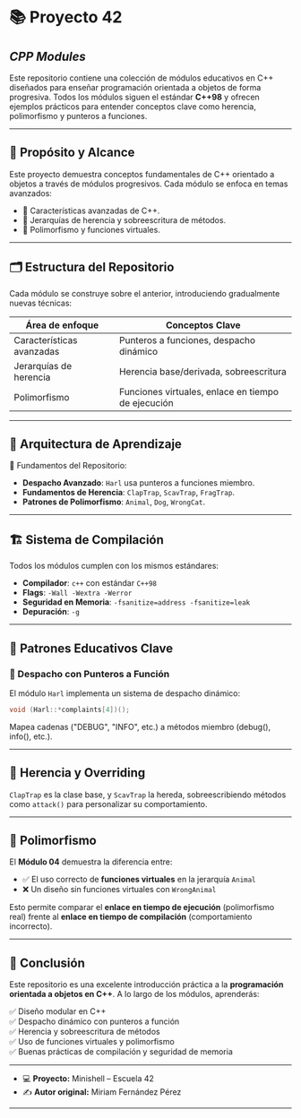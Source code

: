 # 📚 Proyecto 42 
## *CPP Modules*

Este repositorio contiene una colección de módulos educativos en C++ diseñados para enseñar programación orientada a objetos de forma progresiva. Todos los módulos siguen el estándar **C++98** y ofrecen ejemplos prácticos para entender conceptos clave como herencia, polimorfismo y punteros a funciones.

---

## 🎯 Propósito y Alcance

Este proyecto demuestra conceptos fundamentales de C++ orientado a objetos a través de módulos progresivos. 
Cada módulo se enfoca en temas avanzados:

- 🔧 Características avanzadas de C++.
- 🧬 Jerarquías de herencia y sobreescritura de métodos.
- 🧠 Polimorfismo y funciones virtuales.

---

## 🗂️ Estructura del Repositorio

Cada módulo se construye sobre el anterior, introduciendo gradualmente nuevas técnicas:

| Área de enfoque               | Conceptos Clave                              |
|-------------------------------|----------------------------------------------|
| Características avanzadas     | Punteros a funciones, despacho dinámico      | 
| Jerarquías de herencia        | Herencia base/derivada, sobreescritura       |
| Polimorfismo                  | Funciones virtuales, enlace en tiempo de ejecución |

---

## 🧠 Arquitectura de Aprendizaje

🧱 Fundamentos del Repositorio:

- **Despacho Avanzado**: `Harl` usa punteros a funciones miembro.
- **Fundamentos de Herencia**: `ClapTrap`, `ScavTrap`, `FragTrap`.
- **Patrones de Polimorfismo**: `Animal`, `Dog`, `WrongCat`.

---

## 🏗️ Sistema de Compilación

Todos los módulos cumplen con los mismos estándares:

- **Compilador**: `c++` con estándar `C++98`
- **Flags**: `-Wall -Wextra -Werror`
- **Seguridad en Memoria**: `-fsanitize=address -fsanitize=leak`
- **Depuración**: `-g`

---

## 🧩 Patrones Educativos Clave

### 🔁 Despacho con Punteros a Función
El módulo `Harl` implementa un sistema de despacho dinámico:

```cpp
void (Harl::*complaints[4])();
```
Mapea cadenas ("DEBUG", "INFO", etc.) a métodos miembro (debug(), info(), etc.).

---
## 🧬 Herencia y Overriding

`ClapTrap` es la clase base, y `ScavTrap` la hereda, sobreescribiendo métodos como `attack()` para personalizar su comportamiento.

---

## 🧠 Polimorfismo

El **Módulo 04** demuestra la diferencia entre:

- ✅ El uso correcto de **funciones virtuales** en la jerarquía `Animal`
- ❌ Un diseño sin funciones virtuales con `WrongAnimal`

Esto permite comparar el **enlace en tiempo de ejecución** (polimorfismo real) frente al **enlace en tiempo de compilación** (comportamiento incorrecto).

---

## 📌 Conclusión

Este repositorio es una excelente introducción práctica a la **programación orientada a objetos en C++**. A lo largo de los módulos, aprenderás:

✅ Diseño modular en C++  
✅ Despacho dinámico con punteros a función  
✅ Herencia y sobreescritura de métodos  
✅ Uso de funciones virtuales y polimorfismo  
✅ Buenas prácticas de compilación y seguridad de memoria

---

- 💻 **Proyecto:** Minishell – Escuela 42  
- ✍️ **Autor original:** Miriam Fernández Pérez  

---

